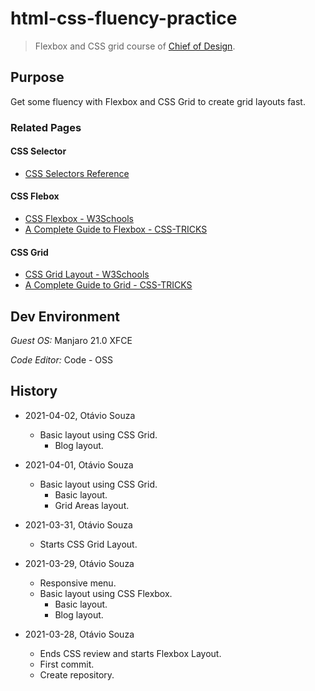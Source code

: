 # html-css-fluency-practice

> Flexbox and CSS grid course of [Chief of Design](https://www.chiefofdesign.com.br/).

## Purpose

Get some fluency with Flexbox and CSS Grid to create grid layouts fast.

### Related Pages

#### CSS Selector
- [CSS Selectors Reference](https://www.w3schools.com/cssref/css_selectors.asp)

#### CSS Flebox
- [CSS Flexbox - W3Schools](https://www.w3schools.com/css/css3_flexbox.asp)
- [A Complete Guide to Flexbox - CSS-TRICKS](https://css-tricks.com/snippets/css/a-guide-to-flexbox/)

#### CSS Grid
- [CSS Grid Layout - W3Schools](https://www.w3schools.com/css/css_grid.asp)
- [A Complete Guide to Grid - CSS-TRICKS](https://css-tricks.com/snippets/css/complete-guide-grid/)

## Dev Environment

_Guest OS:_ Manjaro 21.0 XFCE

_Code Editor:_ Code - OSS

## History

- 2021-04-02, Otávio Souza
  - Basic layout using CSS Grid.
    - Blog layout.

- 2021-04-01, Otávio Souza
  - Basic layout using CSS Grid.
    - Basic layout.
    - Grid Areas layout.

- 2021-03-31, Otávio Souza
  - Starts CSS Grid Layout.

- 2021-03-29, Otávio Souza
  - Responsive menu.
  - Basic layout using CSS Flexbox.
    - Basic layout.
    - Blog layout.

- 2021-03-28, Otávio Souza
  - Ends CSS review and starts Flexbox Layout.
  - First commit.
  - Create repository.